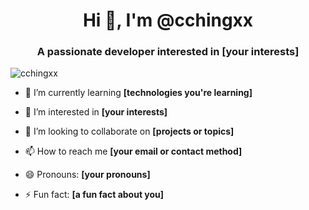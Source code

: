 <h1 align="center">Hi 👋, I'm @cchingxx</h1>
<h3 align="center">A passionate developer interested in [your interests]</h3>

<p align="left"> <img src="https://komarev.com/ghpvc/?username=cchingxx&label=Profile%20views&color=0e75b6&style=flat" alt="cchingxx" /> </p>

- 🌱 I’m currently learning **[technologies you're learning]**

- 👀 I’m interested in **[your interests]**

- 💞️ I’m looking to collaborate on **[projects or topics]**

- 📫 How to reach me **[your email or contact method]**

- 😄 Pronouns: **[your pronouns]**

- ⚡ Fun fact: **[a fun fact about you]**

<!---
cchingxx/cchingxx is a ✨ special ✨ repository because its `README.md` (this file) appears on your GitHub profile.
You can click the Preview link to take a look at your changes.
--->
